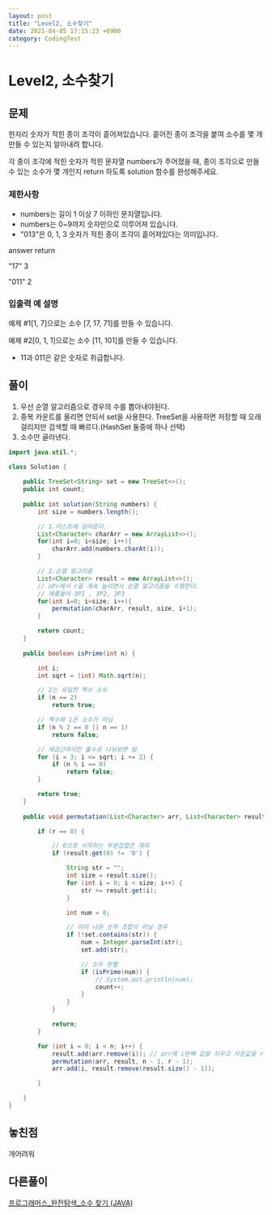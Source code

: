 ```yaml
---
layout: post
title: "Level2, 소수찾기"
date: 2021-04-05 17:15:23 +0900
category: CodingTest
---
```


# Level2, 소수찾기

## 문제

한자리 숫자가 적힌 종이 조각이 흩어져있습니다. 흩어진 종이 조각을 붙여 소수를 몇 개 만들 수 있는지 알아내려 합니다.

각 종이 조각에 적힌 숫자가 적힌 문자열 numbers가 주어졌을 때, 종이 조각으로 만들 수 있는 소수가 몇 개인지 return 하도록 solution 함수를 완성해주세요.

### 제한사항

- numbers는 길이 1 이상 7 이하인 문자열입니다.
- numbers는 0~9까지 숫자만으로 이루어져 있습니다.
- "013"은 0, 1, 3 숫자가 적힌 종이 조각이 흩어져있다는 의미입니다.

answer            return

"17"                 3

"011"               2

### 입출력 예 설명

예제 #1[1, 7]으로는 소수 [7, 17, 71]를 만들 수 있습니다.

예제 #2[0, 1, 1]으로는 소수 [11, 101]를 만들 수 있습니다.

- 11과 011은 같은 숫자로 취급합니다.

## 풀이

1. 우선 순열 알고리즘으로 경우의 수를 뽑아내야된다.
2. 중복 카운트를 올리면 안되서 set을 사용한다. TreeSet을 사용하면 저장할 때 오래걸리지만 검색할 때 빠르다.(HashSet 둘중에 하나 선택)
3. 소수만 골라낸다.

```java
import java.util.*;

class Solution {
    
    public TreeSet<String> set = new TreeSet<>();
    public int count;
    
    public int solution(String numbers) {
        int size = numbers.length();

        // 1.리스트에 담아준다.
        List<Character> charArr = new ArrayList<>();
        for(int i=0; i<size; i++){
            charArr.add(numbers.charAt(i));
        }

        // 2.순열 알고리즘
        List<Character> result = new ArrayList<>();
        // nPr에서 r을 계속 늘리면서 순열 알고리즘을 수행한다.
        // 예를들어 3P1 , 3P2, 3P3
        for(int i=0; i<size; i++){
            permutation(charArr, result, size, i+1);
        }

        return count;
    }
    
    public boolean isPrime(int n) {

		int i;
		int sqrt = (int) Math.sqrt(n);

		// 2는 유일한 짝수 소수
		if (n == 2)
			return true;

		// 짝수와 1은 소수가 아님
		if (n % 2 == 0 || n == 1)
			return false;

		// 제곱근까지만 홀수로 나눠보면 됨
		for (i = 3; i <= sqrt; i += 2) {
			if (n % i == 0)
				return false;
		}

		return true;
	}
    
    public void permutation(List<Character> arr, List<Character> result, int n, int r) {

		if (r == 0) {

			// 0으로 시작하는 부분집합은 제외
			if (result.get(0) != '0') {

				String str = "";
				int size = result.size();
				for (int i = 0; i < size; i++) {
					str += result.get(i);
				}

				int num = 0;

				// 이미 나온 숫자 조합이 아닐 경우
				if (!set.contains(str)) {
					num = Integer.parseInt(str);
					set.add(str);

					// 소수 판별
					if (isPrime(num)) {
						// System.out.println(num);
						count++;
					}
				}
			}

			return;
		}

		for (int i = 0; i < n; i++) {
			result.add(arr.remove(i)); // arr에 i번째 값을 지우고 지운값을 result에 넣는다.
			permutation(arr, result, n - 1, r - 1);
			arr.add(i, result.remove(result.size() - 1));

		}

	}
}

```

## 놓친점

개어려워

## 다른풀이

[프로그래머스_완전탐색_소수 찾기 (JAVA)](https://codevang.tistory.com/299)